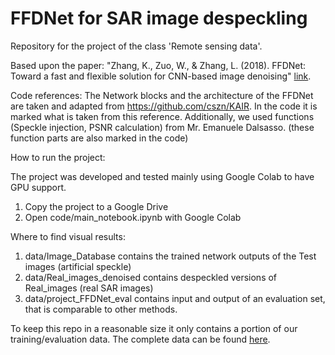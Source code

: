 # FFDNet for SAR image despeckling
Repository for the project of the class 'Remote sensing data'. 


Based upon the paper: "Zhang, K., Zuo, W., & Zhang, L. (2018). FFDNet: Toward a fast and flexible solution for CNN-based image denoising" [link](https://arxiv.org/abs/1710.04026).

Code references: The Network blocks and the architecture of the FFDNet are taken and adapted from https://github.com/cszn/KAIR. In the code it is marked what is taken from this reference. Additionally, we used functions (Speckle injection, PSNR calculation) from Mr. Emanuele Dalsasso. (these function parts are also marked in the code)

How to run the project:

The project was developed and tested mainly using Google Colab to have GPU support.

1. Copy the project to a Google Drive
2. Open code/main_notebook.ipynb with Google Colab

Where to find visual results:

1. data/Image_Database contains the trained network outputs of the Test images (artificial speckle)
2. data/Real_images_denoised contains despeckled versions of Real_images (real SAR images)
3. data/project_FFDNet_eval contains input and output of an evaluation set, that is comparable to other methods.


To keep this repo in a reasonable size it only contains a portion of our training/evaluation data. The complete data can be found  [here](https://drive.google.com/open?id=1_BNv4Pj6rbZ3jYoTpGV0h9Z5enBRO6Ik).
